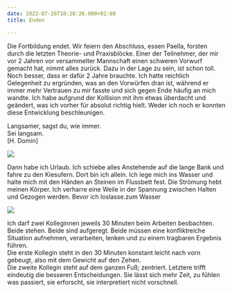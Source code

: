 ```yaml
---
date: 2022-07-26T10:28:26.000+02:00
title: Enden

---
```

Die Fortbildung endet. Wir feiern den Abschluss, essen Paella, forsten durch die letzten Theorie- und Praxisblöcke. Einer der Teilnehmer, der mir vor 2 Jahren vor versammelter Mannschaft einen schweren Vorwurf gemacht hat, nimmt alles zurück. Dazu in der Lage zu sein, ist schon toll. Noch besser, dass er dafür 2 Jahre brauchte. Ich hatte reichlich Gelegenheit zu ergründen, was an den Vorwürfen dran ist, während er immer mehr Vertrauen zu mir fasste und sich gegen Ende häufig an mich wandte. Ich habe aufgrund der Kollision mit ihm etwas überdacht und geändert, was ich vorher für absolut richtig hielt. Weder ich noch er konnten diese Entwicklung beschleunigen.

Langsamer, sagst du, wie immer.  
Sei langsam.  
\[H. Domin\]

![](/uploads/abgeerntetes-feld.jpg)

Dann habe ich Urlaub. Ich schiebe alles Anstehende auf die lange Bank und fahre zu den Kiesufern. Dort bin ich allein. Ich lege mich ins Wasser und halte mich mit den Händen an Steinen im Flussbett fest. Die Strömung hebt meinen Körper. Ich verharre eine Weile in der Spannung zwischen Halten und Gezogen werden. Bevor ich loslasse.zum Wasser

![](/uploads/man-kann-den-fluss-nicht-aufhalten.jpg)

Ich darf zwei Kolleginnen jeweils 30 Minuten beim Arbeiten beobachten. Beide stehen. Beide sind aufgeregt. Beide müssen eine konfliktreiche Situation aufnehmen, verarbeiten, lenken und zu einem tragbaren Ergebnis führen.  
Die erste Kollegin steht in den 30 Minuten konstant leicht nach vorn gebeugt, also mit dem Gewicht auf den Zehen.   
Die zweite Kollegin steht auf dem ganzen Fuß; zentriert. Letztere trifft eindeutig die besseren Entscheidungen. Sie lässt sich mehr Zeit, zu fühlen was passiert, sie erforscht, sie interpretiert nicht vorschnell.